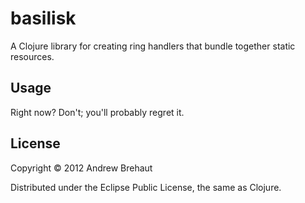 # basilisk

A Clojure library for creating ring handlers that bundle together 
static resources. 

## Usage

Right now? Don't; you'll probably regret it.

## License

Copyright © 2012 Andrew Brehaut

Distributed under the Eclipse Public License, the same as Clojure.
